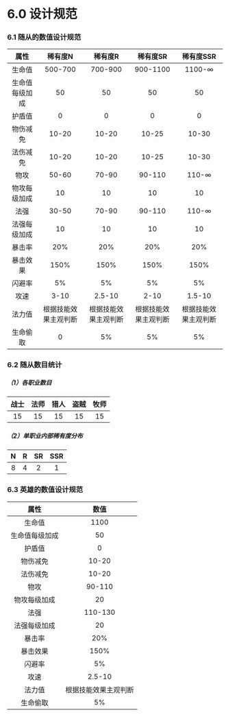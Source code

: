 # 6.0 设计规范

### 6.1 随从的数值设计规范

|      属性      |       稀有度N        |       稀有度R        |       稀有度SR       |      稀有度SSR       |
| :------------: | :------------------: | :------------------: | :------------------: | :------------------: |
|     生命值     |       500-700        |       700-900        |       900-1100       |        1100-∞        |
| 生命值每级加成 |          50          |          50          |          50          |          50          |
|     护盾值     |          0           |          0           |          0           |          0           |
|    物伤减免    |        10-20         |        10-20         |        10-25         |        10-30         |
|    法伤减免    |        10-20         |        10-20         |        10-25         |        10-30         |
|      物攻      |        50-60         |        70-90         |        90-110        |        110-∞         |
|  物攻每级加成  |          10          |          10          |          10          |          10          |
|      法强      |        30-50         |        70-90         |        90-110        |        110-∞         |
|  法强每级加成  |          10          |          10          |          10          |          10          |
|     暴击率     |         20%          |         20%          |         20%          |         20%          |
|    暴击效果    |         150%         |         150%         |         150%         |         150%         |
|     闪避率     |          5%          |          5%          |          5%          |          5%          |
|      攻速      |         3-10         |        2.5-10        |         2-10         |        1.5-10        |
|     法力值     | 根据技能效果主观判断 | 根据技能效果主观判断 | 根据技能效果主观判断 | 根据技能效果主观判断 |
|    生命偷取    |          0           |          5%          |          5%          |          5%          |

### 6.2 随从数目统计

##### （1）各职业数目

| 战士 | 法师 | 猎人 | 盗贼 | 牧师 |
| :--: | :--: | :--: | :--: | :--: |
|  15  |  15  |  15  |  15  |  15  |

##### （2）单职业内部稀有度分布

|  N   |  R   |  SR  | SSR  |
| :--: | :--: | :--: | :--: |
|  8   |  4   |  2   |  1   |

### 6.3 英雄的数值设计规范

|      属性      |         数值         |
| :------------: | :------------------: |
|     生命值     |         1100         |
| 生命值每级加成 |          50          |
|     护盾值     |          0           |
|    物伤减免    |        10-20         |
|    法伤减免    |        10-20         |
|      物攻      |        90-110        |
|  物攻每级加成  |          20          |
|      法强      |       110-130        |
|  法强每级加成  |          20          |
|     暴击率     |         20%          |
|    暴击效果    |         150%         |
|     闪避率     |          5%          |
|      攻速      |        2.5-10        |
|     法力值     | 根据技能效果主观判断 |
|    生命偷取    |          5%          |

